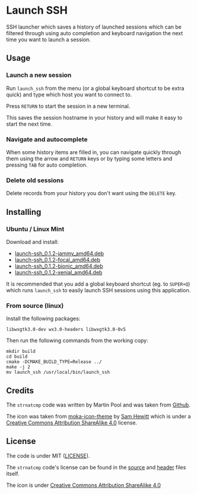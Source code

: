# Launch SSH

SSH launcher which saves a history of launched sessions which can be filtered through using auto completion and keyboard navigation the next time you want to launch a session.

## Usage

### Launch a new session
Run `launch_ssh` from the menu (or a global keyboard shortcut to be extra quick) and type which host you want to connect to.

Press `RETURN` to start the session in a new terminal.

This saves the session hostname in your history and will make it easy to start the next time.


### Navigate and autocomplete
When some history items are filled in, you can navigate quickly through them using the arrow and `RETURN` keys or by typing some letters and pressing `TAB` for auto completion.

### Delete old sessions
Delete records from your history you don't want using the `DELETE` key.

## Installing

### Ubuntu / Linux Mint

Download and install:

* [launch-ssh_0.1.2-jammy_amd64.deb](https://github.com/DemonTPx/launch-ssh/releases/download/0.1.2/launch-ssh_0.1.2-jammy_amd64.deb)
* [launch-ssh_0.1.2-focal_amd64.deb](https://github.com/DemonTPx/launch-ssh/releases/download/0.1.2/launch-ssh_0.1.2-focal_amd64.deb)
* [launch-ssh_0.1.2-bionic_amd64.deb](https://github.com/DemonTPx/launch-ssh/releases/download/0.1.2/launch-ssh_0.1.2-bionic_amd64.deb)
* [launch-ssh_0.1.2-xenial_amd64.deb](https://github.com/DemonTPx/launch-ssh/releases/download/0.1.2/launch-ssh_0.1.2-xenial_amd64.deb)

It is recommended that you add a global keyboard shortcut (eg. to `SUPER+Q`) which runs `launch_ssh` to easily launch SSH sessions using this application.

### From source (linux)

Install the following packages:

    libwxgtk3.0-dev wx3.0-headers libwxgtk3.0-0v5

Then run the following commands from the working copy:

    mkdir build
    cd build
    cmake -DCMAKE_BUILD_TYPE=Release ../
    make -j 2
    mv launch_ssh /usr/local/bin/launch_ssh

## Credits

The `strnatcmp` code was written by Martin Pool and was taken from [Github](https://github.com/sourcefrog/natsort). 

The icon was taken from [moka-icon-theme](https://github.com/snwh/moka-icon-theme) by [Sam Hewitt](https://github.com/snwh) which is under a [Creative Commons Attribution ShareAlike 4.0](https://creativecommons.org/licenses/by-sa/4.0) license.

## License

The code is under MIT ([LICENSE](LICENSE)).

The `strnatcmp` code's license can be found in the [source](src/strnatcmp.c) and [header](src/strnatcmp.h) files itself.

The icon is under [Creative Commons Attribution ShareAlike 4.0](https://creativecommons.org/licenses/by-sa/4.0)
